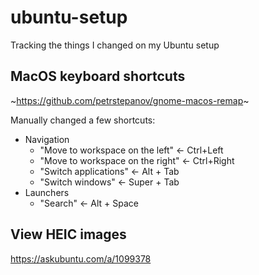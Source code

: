 # ubuntu-setup
Tracking the things I changed on my Ubuntu setup

## MacOS keyboard shortcuts
~https://github.com/petrstepanov/gnome-macos-remap~

Manually changed a few shortcuts:
* Navigation
  * "Move to workspace on the left" <- Ctrl+Left
  * "Move to workspace on the right" <- Ctrl+Right
  * "Switch applications" <- Alt + Tab
  * "Switch windows" <- Super + Tab
* Launchers
  * "Search" <- Alt + Space

## View HEIC images
https://askubuntu.com/a/1099378


